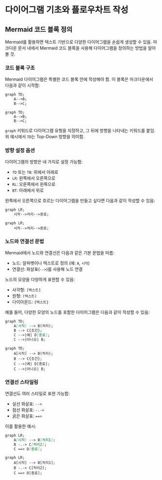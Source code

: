 # 다이어그램 기초와 플로우차트 작성

## Mermaid 코드 블록 정의

Mermaid를 활용하면 텍스트 기반으로 다양한 다이어그램을 손쉽게 생성할 수 있음. 마크다운 문서 내에서 Mermaid 코드 블록을 사용해 다이어그램을 정의하는 방법을 알아볼 것.

### 코드 블록 구조

Mermaid 다이어그램은 특별한 코드 블록 안에 작성해야 함. 이 블록은 마크다운에서 다음과 같이 시작함:

```markdown
graph TD;
    A-->B;
    B-->C;
```

```mermaid
graph TD;
    A-->B;
    B-->C;
```

`graph` 키워드로 다이어그램 유형을 지정하고, 그 뒤에 방향을 나타내는 키워드를 붙임. 위 예시에서 `TD`는 Top-Down 방향을 의미함.

### 방향 설정 옵션

다이어그램의 방향은 네 가지로 설정 가능함:

- `TD` 또는 `TB`: 위에서 아래로
- `LR`: 왼쪽에서 오른쪽으로
- `RL`: 오른쪽에서 왼쪽으로
- `BT`: 아래에서 위로

왼쪽에서 오른쪽으로 흐르는 다이어그램을 만들고 싶다면 다음과 같이 작성할 수 있음:

```markdown
graph LR;
    시작-->처리-->종료;
```

```mermaid
graph LR;
    시작-->처리-->종료;
```

### 노드와 연결선 문법

Mermaid에서 노드와 연결선은 다음과 같은 기본 문법을 따름:

- 노드: 알파벳이나 텍스트로 정의 (예: `A`, `시작`)
- 연결선: 화살표(`-->`)를 사용해 노드 연결

노드의 모양을 다양하게 표현할 수 있음:

- 사각형: `[텍스트]`
- 원형: `(텍스트)`
- 다이아몬드: `{텍스트}`

예를 들어, 다양한 모양의 노드를 포함한 다이어그램은 다음과 같이 작성할 수 있음:

```markdown
graph TD;
    A[시작] --> B(처리);
    B --> C{조건};
    C -->|예| D[종료];
    C -->|아니오| B;
```

```mermaid
graph TD;
    A[시작] --> B(처리);
    B --> C{조건};
    C -->|예| D[종료];
    C -->|아니오| B;
```

### 연결선 스타일링

연결선도 여러 스타일로 표현 가능함:

- 실선 화살표: `-->`
- 점선 화살표: `-.->`
- 굵은 화살표: `==>`

이를 활용한 예시:

```markdown
graph LR;
    A[시작] --> B[처리1];
    B -.-> C[처리2];
    C ==> D[종료];
```

```mermaid
graph LR;
    A[시작] --> B[처리1];
    B -.-> C[처리2];
    C ==> D[종료];
```
